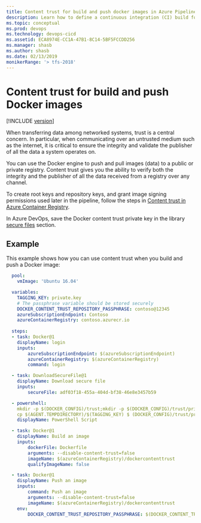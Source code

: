 ```yaml
---
title: Content trust for build and push docker images in Azure Pipelines
description: Learn how to define a continuous integration (CI) build for your GitHub repository using Azure Pipelines
ms.topic: conceptual
ms.prod: devops
ms.technology: devops-cicd
ms.assetid: ECA8974E-CC1A-47B1-8C14-5BF5FCCDD256
ms.manager: shasb
ms.author: shasb
ms.date: 02/13/2019
monikerRange: '> tfs-2018'
---
```


# Content trust for build and push Docker images

[!INCLUDE [version](../_shared/version-team-services.md)]

When transferring data among networked systems, trust is a central concern.
In particular, when communicating over an untrusted medium such as the internet,
it is critical to ensure the integrity and validate the publisher of all the
data a system operates on. 

You can use the Docker engine to push and pull images (data)
to a public or private registry. Content trust gives you the ability to verify
both the integrity and the publisher of all the data received from a registry
over any channel.

To create root keys and repository keys, and grant image signing permissions
used later in the pipeline, follow the steps in
[Content trust in Azure Container Registry](https://docs.microsoft.com/azure/container-registry/container-registry-content-trust#how-content-trust-works).

In Azure DevOps, save the Docker content trust private key in the library
[secure files](../library/secure-files.md) section.

## Example

This example shows how you can use content trust when you build and push a Docker image:

```YAML
  pool:
    vmImage: 'Ubuntu 16.04'

  variables:
    TAGGING_KEY: private.key
    # The passphrase variable should be stored securely
    DOCKER_CONTENT_TRUST_REPOSITORY_PASSPHRASE: contoso@12345
    azureSubscriptionEndpoint: Contoso
    azureContainerRegistry: contoso.azurecr.io
  
  steps:
  - task: Docker@1
    displayName: login
    inputs:
        azureSubscriptionEndpoint: $(azureSubscriptionEndpoint)
        azureContainerRegistry: $(azureContainerRegistry)
        command: login

  - task: DownloadSecureFile@1
    displayName: Download secure file
    inputs:
        secureFile: adf03f18-455a-404d-bf38-46e8e3457b59

  - powershell:
    mkdir -p $(DOCKER_CONFIG)/trust;mkdir -p $(DOCKER_CONFIG)/trust/private
    cp $(AGENT.TEMPDIRECTORY)/$(TAGGING_KEY) $ (DOCKER_CONFIG)/trust/private
    displayName: PowerShell Script

  - task: Docker@1
    displayName: Build an image
    inputs:
        dockerFile: Dockerfile
        arguments: --disable-content-trust=false
        imageName: $(azureContainerRegistry)/dockercontenttrust
        qualifyImageName: false 

  - task: Docker@1
    displayName: Push an image
    inputs:
        command: Push an image
        arguments: --disable-content-trust=false
        imageName: $(azureContainerRegistry)/dockercontenttrust
    env:
        DOCKER_CONTENT_TRUST_REPOSITORY_PASSPHRASE: $(DOCKER_CONTENT_TRUST_REPOSITORY_PASSPHRASE)
```
